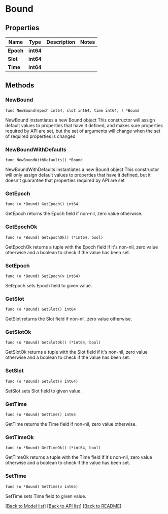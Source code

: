 # Bound

## Properties

Name | Type | Description | Notes
------------ | ------------- | ------------- | -------------
**Epoch** | **int64** |  | 
**Slot** | **int64** |  | 
**Time** | **int64** |  | 

## Methods

### NewBound

`func NewBound(epoch int64, slot int64, time int64, ) *Bound`

NewBound instantiates a new Bound object
This constructor will assign default values to properties that have it defined,
and makes sure properties required by API are set, but the set of arguments
will change when the set of required properties is changed

### NewBoundWithDefaults

`func NewBoundWithDefaults() *Bound`

NewBoundWithDefaults instantiates a new Bound object
This constructor will only assign default values to properties that have it defined,
but it doesn't guarantee that properties required by API are set

### GetEpoch

`func (o *Bound) GetEpoch() int64`

GetEpoch returns the Epoch field if non-nil, zero value otherwise.

### GetEpochOk

`func (o *Bound) GetEpochOk() (*int64, bool)`

GetEpochOk returns a tuple with the Epoch field if it's non-nil, zero value otherwise
and a boolean to check if the value has been set.

### SetEpoch

`func (o *Bound) SetEpoch(v int64)`

SetEpoch sets Epoch field to given value.


### GetSlot

`func (o *Bound) GetSlot() int64`

GetSlot returns the Slot field if non-nil, zero value otherwise.

### GetSlotOk

`func (o *Bound) GetSlotOk() (*int64, bool)`

GetSlotOk returns a tuple with the Slot field if it's non-nil, zero value otherwise
and a boolean to check if the value has been set.

### SetSlot

`func (o *Bound) SetSlot(v int64)`

SetSlot sets Slot field to given value.


### GetTime

`func (o *Bound) GetTime() int64`

GetTime returns the Time field if non-nil, zero value otherwise.

### GetTimeOk

`func (o *Bound) GetTimeOk() (*int64, bool)`

GetTimeOk returns a tuple with the Time field if it's non-nil, zero value otherwise
and a boolean to check if the value has been set.

### SetTime

`func (o *Bound) SetTime(v int64)`

SetTime sets Time field to given value.



[[Back to Model list]](../README.md#documentation-for-models) [[Back to API list]](../README.md#documentation-for-api-endpoints) [[Back to README]](../README.md)


